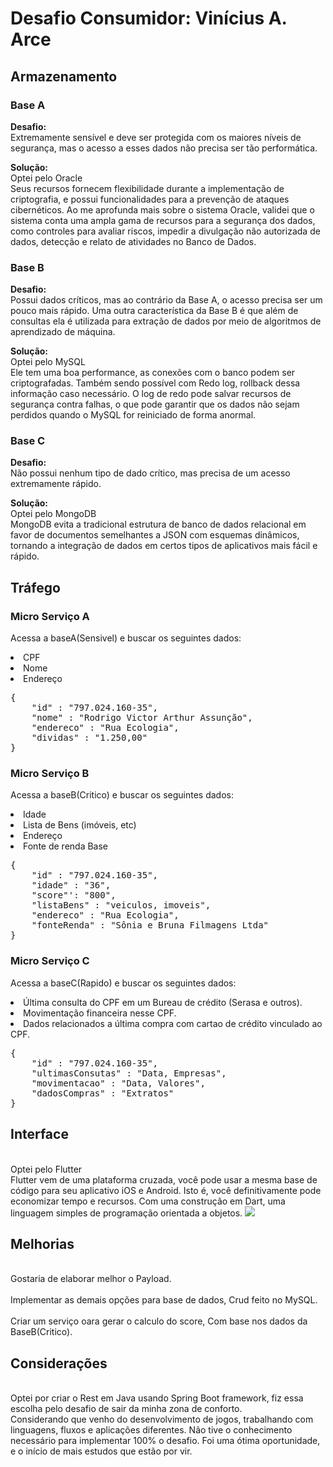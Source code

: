 # Desafio Consumidor: Vinícius A. Arce

<h2>Armazenamento</h2>
<h3>Base A</h3>
<b>Desafio:</b>
<br>Extremamente sensível e deve ser protegida com os maiores níveis de segurança, mas o acesso a esses dados não precisa ser tão performática.</br>
<p></p>
<b>Solução:</b>
<br>Optei pelo Oracle</br>
Seus recursos fornecem flexibilidade durante a implementação de criptografia, e possui funcionalidades para a prevenção de ataques cibernéticos.
Ao me aprofunda mais sobre o sistema Oracle, validei que o sistema conta uma ampla gama de recursos para a segurança dos dados, como controles para avaliar riscos, impedir a divulgação não autorizada de dados,
detecção e relato de atividades no Banco de Dados.

<h3>Base B</h3>
<b>Desafio:</b>
<br>Possui dados críticos, mas ao contrário da Base A, o acesso precisa ser um pouco mais rápido. Uma outra característica da Base B é que além de consultas
ela é utilizada para extração de dados por meio de algoritmos de aprendizado de máquina.</br>
<p></p>
<b>Solução:</b>
<br> Optei pelo MySQL</br>
Ele tem uma boa performance, as conexões com o banco podem ser criptografadas. 
Também sendo possível com Redo log, rollback dessa informação caso necessário.
O log de redo pode salvar recursos de segurança contra falhas, o que pode garantir que os dados não sejam perdidos quando o MySQL for reiniciado de forma anormal.

<h3>Base C</h3>
<b>Desafio:</b>
<br>Não possui nenhum tipo de dado crítico, mas precisa de um acesso extremamente rápido.</br>
<p></p>
<b>Solução:</b>
<br>Optei pelo MongoDB</br>
MongoDB evita a tradicional estrutura de banco de dados relacional em favor de documentos semelhantes
a JSON com esquemas dinâmicos, tornando a integração de dados em certos tipos de aplicativos mais fácil e rápido. 

<h2>Tráfego</h2>

<h3>Micro Serviço A</h3>
Acessa a baseA(Sensivel) e buscar os seguintes dados:
<p></p>
<li>CPF</li>
<li>Nome</li>
<li>Endereço</li>
<p></p>
<pre>
{
    "id" : "797.024.160-35",
    "nome" : "Rodrigo Victor Arthur Assunção",
    "endereco" : "Rua Ecologia",
    "dividas" : "1.250,00"
}
</pre>

<h3>Micro Serviço B</h3>
Acessa a baseB(Critico) e buscar os seguintes dados:
<p></p>
<li>Idade</li>
<li>Lista de Bens (imóveis, etc)</li>
<li>Endereço</li>
<li>Fonte de renda Base</li>
<p></p>
<pre>
{
    "id" : "797.024.160-35",
    "idade" : "36",
    "score"': "800",
    "listaBens" : "veiculos, imoveis",
    "endereco" : "Rua Ecologia",
    "fonteRenda" : "Sônia e Bruna Filmagens Ltda"
}
</pre>

<h3>Micro Serviço C</h3>
Acessa a baseC(Rapido) e buscar os seguintes dados:
<p></p>
<li>Última consulta do CPF em um Bureau de crédito (Serasa e outros).</li>
<li>Movimentação financeira nesse CPF.</li>
<li>Dados relacionados a última compra com cartao de crédito vinculado ao CPF.</li>
<p></p>
<pre>
{
    "id" : "797.024.160-35",
    "ultimasConsutas" : "Data, Empresas",
    "movimentacao" : "Data, Valores",
    "dadosCompras" : "Extratos"
}
</pre>

<h2>Interface</h2>
<br>Optei pelo Flutter</br>
Flutter vem de uma plataforma cruzada, você pode usar a mesma base de código para seu aplicativo iOS e Android.
Isto é, você  definitivamente pode economizar tempo e recursos. Com uma construção em Dart, uma linguagem simples de programação orientada a objetos.

<img src="https://udop.com.br/guia_empresas/upload/fotos/10ml7amr8ev3rrejeqflbgdrq9/e4afd6ed02538ab11ba30850d1885dbb.PNG">

<h2>Melhorias</h2>
<br>Gostaria de elaborar melhor o Payload.</br>
<br>Implementar as demais opções para base de dados, Crud feito no MySQL.</br>
<br>Criar um serviço oara gerar o calculo do score, Com base nos dados da BaseB(Critico).</br>

<h2>Considerações</h2>
<br>Optei por criar o Rest em Java usando Spring Boot framework, fiz essa escolha pelo desafio de sair da minha zona de conforto.</br>
Considerando que venho do desenvolvimento de jogos, trabalhando com linguagens, fluxos e aplicações diferentes.
Não tive o conhecimento necessário para implementar 100% o desafio.
Foi uma ótima oportunidade, e o início de mais estudos que estão por vir.





